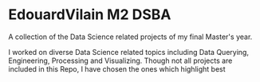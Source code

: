 # EdouardVilain M2 DSBA

A collection of the Data Science related projects of my final Master's year.

I worked on diverse Data Science related topics including Data Querying, Engineering, Processing and Visualizing. Though not all projects are included in this Repo, I have chosen the ones which highlight best 
